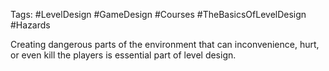 Tags: #LevelDesign #GameDesign #Courses #TheBasicsOfLevelDesign #Hazards

Creating dangerous parts of the environment that can inconvenience, hurt, or even kill the players is essential part of level design.